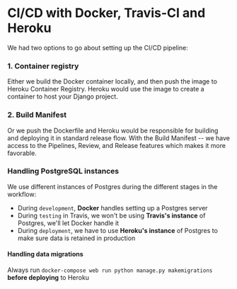# CI/CD with Docker, Travis-CI and Heroku
We had two options to go about setting up the CI/CD pipeline: 
### 1. Container registry
Either we build the Docker container locally, and then push the image to Heroku Container Registry. Heroku would use the image to create a container to host your Django project.

### 2. Build Manifest
Or we push the Dockerfile and Heroku would be responsible for building and deploying it in standard release flow.
With the Build Manifest -- we have access to the Pipelines, Review, and Release features which makes it more favorable. 

### Handling PostgreSQL instances
We use different instances of Postgres during the different stages in the workflow:

- During `development`, **Docker** handles setting up a Postgres server
- During `testing` in Travis, we won't be using **Travis's instance** of Postgres, we'll let Docker handle it
- During `deployment`, we have to use **Heroku's instance** of Postgres to make sure data is retained in production

#### Handling data migrations

Always run `docker-compose web run python manage.py makemigrations` **before deploying** to Heroku 


